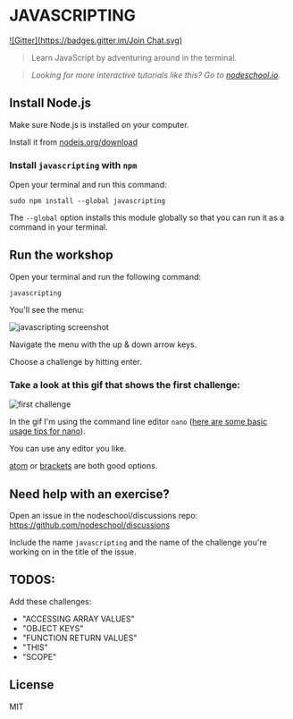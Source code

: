# JAVASCRIPTING
[![Gitter](https://badges.gitter.im/Join Chat.svg)](https://gitter.im/sethvincent/javascripting?utm_source=badge&utm_medium=badge&utm_campaign=pr-badge&utm_content=badge)

> Learn JavaScript by adventuring around in the terminal.  


> _Looking for more interactive tutorials like this? Go to [nodeschool.io](http://nodeschool.io)._

## Install Node.js

Make sure Node.js is installed on your computer.

Install it from [nodejs.org/download](http://nodejs.org/download)

### Install `javascripting` with `npm`

Open your terminal and run this command:

```
sudo npm install --global javascripting
```

The `--global` option installs this module globally so that you can run it as a command in your terminal.

## Run the workshop

Open your terminal and run the following command:

```
javascripting
```

You'll see the menu:

![javascripting screenshot](screenshot.png)

Navigate the menu with the up & down arrow keys. 

Choose a challenge by hitting enter.

### Take a look at this gif that shows the first challenge:

![first challenge](javascripting.gif)

In the gif I'm using the command line editor `nano` ([here are some basic usage tips for nano](https://github.com/sethvincent/dev-envs-book/blob/master/chapters/05-editors.md#nano)).  

You can use any editor you like. 

[atom](http://atom.io) or [brackets](http://brackets.io/) are both good options.

## Need help with an exercise?

Open an issue in the nodeschool/discussions repo: https://github.com/nodeschool/discussions

Include the name `javascripting` and the name of the challenge you're working on in the title of the issue.

## TODOS:

Add these challenges:

- "ACCESSING ARRAY VALUES"
- "OBJECT KEYS"
- "FUNCTION RETURN VALUES"
- "THIS"
- "SCOPE"

## License

MIT
